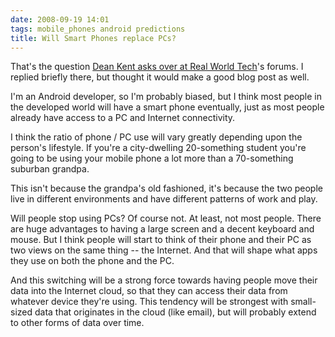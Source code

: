 ```yaml
---
date: 2008-09-19 14:01
tags: mobile_phones android predictions
title: Will Smart Phones replace PCs?
---
```


That's the question
[Dean Kent asks over at Real World Tech](http://www.realworldtech.com/forums/index.cfm?action=detail&id=93355&threadid=93355&roomid=2)'s
forums. I replied briefly there, but thought it would make a good blog post as
well.

I'm an Android developer, so I'm probably biased, but I think most people in
the developed world will have a smart phone eventually, just as most people
already have access to a PC and Internet connectivity.

I think the ratio of phone / PC use will vary greatly depending upon the
person's lifestyle. If you're a city-dwelling 20-something student you're
going to be using your mobile phone a lot more than a 70-something suburban
grandpa.

This isn't because the grandpa's old fashioned, it's because the two people
live in different environments and have different patterns of work and play.

Will people stop using PCs? Of course not. At least, not most people. There
are huge advantages to having a large screen and a decent keyboard and mouse.
But I think people will start to think of their phone and their PC as two
views on the same thing -- the Internet. And that will shape what apps they
use on both the phone and the PC.

And this switching will be a strong force
towards having people move their data into the Internet cloud, so that they
can access their data from whatever device they're using. This tendency will
be strongest with small-sized data that originates in the cloud (like email),
but will probably extend to other forms of data over time.
